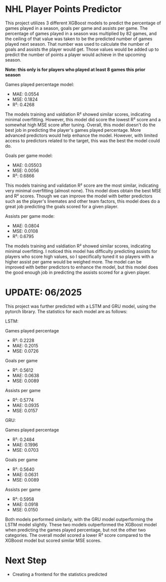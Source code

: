 # NHL Player Points Predictor

This project utilizes 3 different XGBoost models to predict the percentage of games played in a season, goals per game and assists per game. The percentage of games played in a season was multiplied by 82 games, and the ceiling of that value was taken to be the predicted number of games played next season. That number was used to calculate the number of goals and assists the player would get. Those values would be added up to predict the number of points a player would achieve in the upcoming season. 

**Note: this only is for players who played at least 8 games this prior season**

Games played percentage model:
- MAE: 0.0554
- MSE: 0.1824
- R²: 0.4268

The models training and valdiation R² showed similar scores, indicating minimal overfitting. However, this model did score the lowest R² score and a somewhat high MSE score after tuning. Overall, this model doesn't do the best job in predicting the player's games played percentage. More advanced predictors would help enhance the model. However, with limited access to predictors related to the target, this was the best the model could do. 

Goals per game model:
- MAE: 0.05503
- MSE: 0.0056
- R²: 0.6866

This models training and validation R² score are the most similar, indicating very minimal overfitting (almost none). This model does obtain the best MSE and R² scores. Though we can improve the model with better predictors such as the player's linemates and other team factors, this model does do a great job predicting the goals scored for a given player.

Assists per game mode:
- MAE: 0.0804
- MSE: 0.0108
- R²: 0.6795

The models training and valdiation R² showed similar scores, indicating minimal overfitting. I noticed this model has difficulty predicting assists for players who score high values, so I specifically tuned it so players with a higher assist per game would be weighed more. The model can be improved with better predictors to enhance the model, but this model does the good enough job in predicting the assists scored for a given player.

# UPDATE: 06/2025
This project was further predicted with a LSTM and GRU model, using the pytorch library. The statistics for each model are as follows:

LSTM:

Games played percentage
- R²: 0.2228
- MAE: 0.2015
- MSE: 0.0726

Goals per game
- R²: 0.5612
- MAE: 0.0638
- MSE: 0.0089

Assists per game
- R²: 0.5774
- MAE: 0.0935
- MSE: 0.0157

GRU:

Games played percentage
- R²: 0.2484
- MAE: 0.1996
- MSE: 0.0703

Goals per game
- R²: 0.5640
- MAE: 0.0631
- MSE: 0.0089

Assists per game
- R²: 0.5958
- MAE: 0.0918
- MSE: 0.0150

Both models performed similarly, with the GRU model outperforming the LSTM model slightly. These two models outperformed the XGBoost model when predicting the games played percentage, but not the other two categories. The overall model scored a lower R² score compared to the XGBoost model but scored similar MSE scores.

# Next Step
- Creating a frontend for the statistics predicted